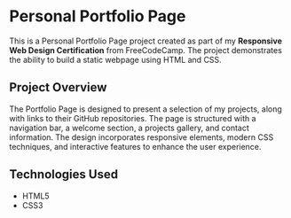# Personal Portfolio Page

This is a Personal Portfolio Page project created as part of my **Responsive Web Design Certification** from FreeCodeCamp. The project demonstrates the ability to build a static webpage using HTML and CSS.

## Project Overview

The Portfolio Page is designed to present a selection of my projects, along with links to their GitHub repositories. The page is structured with a navigation bar, a welcome section, a projects gallery, and contact information. The design incorporates responsive elements, modern CSS techniques, and interactive features to enhance the user experience.

## Technologies Used

- HTML5
- CSS3

